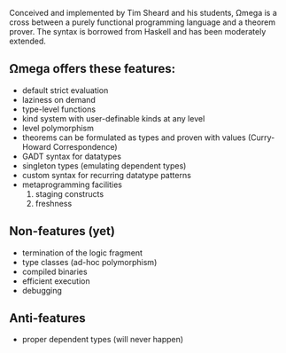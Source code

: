 Conceived and implemented by Tim Sheard and his students, Ωmega is a cross between a purely functional programming language and a theorem prover. The syntax is borrowed from Haskell and has been moderately extended.

## Ωmega offers these features: ##

  * default strict evaluation
  * laziness on demand
  * type-level functions
  * kind system with user-definable kinds at any level
  * level polymorphism
  * theorems can be formulated as types and proven with values (Curry-Howard Correspondence)
  * GADT syntax for datatypes
  * singleton types (emulating dependent types)
  * custom syntax for recurring datatype patterns
  * metaprogramming facilities
    1. staging constructs
    1. freshness

## Non-features (yet) ##

  * termination of the logic fragment
  * type classes (ad-hoc polymorphism)
  * compiled binaries
  * efficient execution
  * debugging

## Anti-features ##

  * proper dependent types (will never happen)
